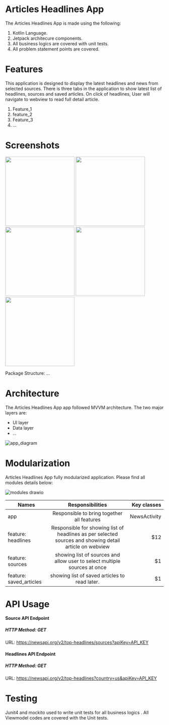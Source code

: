 # Articles Headlines App
The Articles Headlines App is made using the following: 
1. Kotlin Language.
2. Jetpack architecure components.
3. All business logics are covered with unit tests.
4. All problem statement points are covered.

   
# Features
This application is designed to display the latest headlines and news from selected sources. There is three tabs in the application to show latest list of headlines, sources and saved articles. On click of headlines, User will navigate to webview to read full detail article.
1. Feature_1
2. feature_2
3. Feature_3
4. ...

# Screenshots
<img src = "https://github.com/paramvir88/NewsApp/assets/1575084/5af8a62a-4e20-4958-a0e3-66f2a500d37a" width="220">
<img src = "https://github.com/paramvir88/NewsApp/assets/1575084/ac0c4eea-52b5-4231-805e-a7837c448407a" width="220">
<img src = "https://github.com/paramvir88/NewsApp/assets/1575084/778ad3b9-1161-4e0b-b450-f55ce0818e68" width="220">
<img src = "https://github.com/paramvir88/NewsApp/assets/1575084/9ac2deda-aa8a-4b2d-893d-58ef05e2ab4a" width="220">
<img src = "https://github.com/paramvir88/NewsApp/assets/1575084/b3551ebf-3850-4148-8796-6844bb2b4ec5" width="220">

Package Structure:
...



# Architecture
The Articles Headlines App app followed MVVM architecture. The two major layers are:
* UI layer
* Data layer
* ...



![app_diagram](https://github.com/swatishrivastava/newsApp/assets/11307086/c7ba6a6f-b8b0-45c3-94bf-31a76c270b58)

# Modularization
Articles Headlines App fully modularized application. Please find all modules details below: 



![modules drawio](https://github.com/swatishrivastava/newsApp/assets/11307086/59635dc2-c8c9-4f4c-b4a5-e01e0efaee8d)




| Names        | Responsibilities           | Key classes  |
| ------------- |:-------------:| -----:|
| app      | Responsible to bring together all features  | NewsActivity |
| feature: headlines      | Responsible for showing list of headlines as per selected sources and showing detail article on webview        |   $12 |
| feature: sources | showing list of sources and allow user to select multiple sources at once      |    $1 |
| feature: saved_articles | showing list of saved articles to read later.      |    $1 |

# API Usage
#### Source API Endpoint
##### HTTP Method: GET
URL: https://newsapi.org/v2/top-headlines/sources?apiKey=API_KEY

#### Headlines API Endpoint
##### HTTP Method: GET
URL: https://newsapi.org/v2/top-headlines?country=us&apiKey=API_KEY

# Testing
Junit4 and mockito used to write unit tests for all business logics . All Viewmodel codes are covered with the Unit tests.
